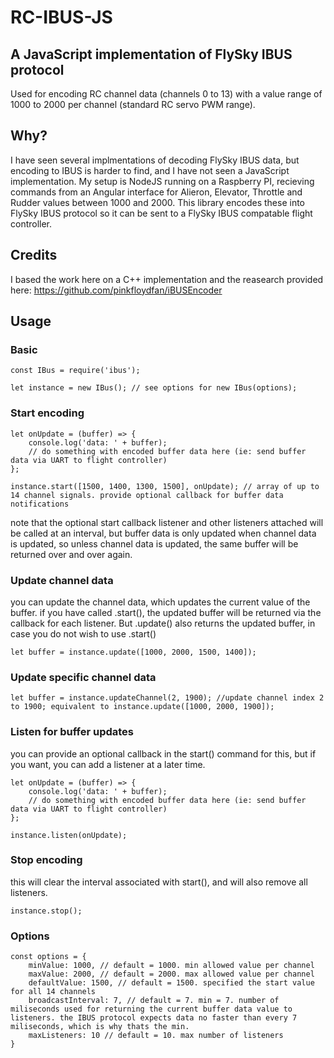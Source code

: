 # RC-IBUS-JS

## A JavaScript implementation of FlySky IBUS protocol
Used for encoding RC channel data (channels 0 to 13) with a value range of 1000 to 2000 per channel (standard RC servo PWM range).

## Why?
I have seen several implmentations of decoding FlySky IBUS data, but encoding to IBUS is harder to find, and I have not seen a JavaScript implementation. My setup is NodeJS running on a Raspberry PI, recieving commands from an Angular interface for Alieron, Elevator, Throttle and Rudder values between 1000 and 2000. This library encodes these into FlySky IBUS protocol so it can be sent to a FlySky IBUS compatable flight controller. 

## Credits
I based the work here on a C++ implementation and the reasearch provided here: https://github.com/pinkfloydfan/iBUSEncoder

## Usage

### Basic
```
const IBus = require('ibus');

let instance = new IBus(); // see options for new IBus(options);

```

### Start encoding
```
let onUpdate = (buffer) => {
    console.log('data: ' + buffer);
    // do something with encoded buffer data here (ie: send buffer data via UART to flight controller)
};

instance.start([1500, 1400, 1300, 1500], onUpdate); // array of up to 14 channel signals. provide optional callback for buffer data notifications
```

note that the optional start callback listener and other listeners attached will be called at an interval, but buffer data is only updated when channel data is updated, so unless channel data is updated, the same buffer will be returned over and over again.


### Update channel data
you can update the channel data, which updates the current value of the buffer. if you have called .start(), the updated buffer will be returned via the callback for each listener. But .update() also returns the updated buffer, in case you do not wish to use .start()

```
let buffer = instance.update([1000, 2000, 1500, 1400]);
```

### Update specific channel data

```
let buffer = instance.updateChannel(2, 1900); //update channel index 2 to 1900; equivalent to instance.update([1000, 2000, 1900]);
```

### Listen for buffer updates

you can provide an optional callback in the start() command for this, but if you want, you can add a listener at a later time.

```
let onUpdate = (buffer) => {
    console.log('data: ' + buffer);
    // do something with encoded buffer data here (ie: send buffer data via UART to flight controller)
};

instance.listen(onUpdate);
```

### Stop encoding

this will clear the interval associated with start(), and will also remove all listeners. 

```
instance.stop();
```

### Options

```
const options = {
    minValue: 1000, // default = 1000. min allowed value per channel
    maxValue: 2000, // default = 2000. max allowed value per channel
    defaultValue: 1500, // default = 1500. specified the start value for all 14 channels
    broadcastInterval: 7, // default = 7. min = 7. number of miliseconds used for returning the current buffer data value to listeners. the IBUS protocol expects data no faster than every 7 miliseconds, which is why thats the min.
    maxListeners: 10 // default = 10. max number of listeners
}
```
